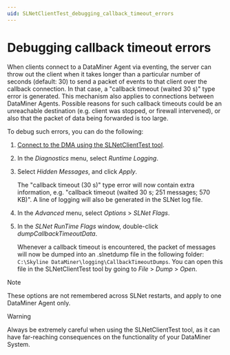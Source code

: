 ```yaml
---
uid: SLNetClientTest_debugging_callback_timeout_errors
---
```


# Debugging callback timeout errors

When clients connect to a DataMiner Agent via eventing, the server can throw out the client when it takes longer than a particular number of seconds (default: 30) to send a packet of events to that client over the callback connection. In that case, a "callback timeout (waited 30 s)" type error is generated. This mechanism also applies to connections between DataMiner Agents. Possible reasons for such callback timeouts could be an unreachable destination (e.g. client was stopped, or firewall intervened), or also that the packet of data being forwarded is too large.

To debug such errors, you can do the following:

1. [Connect to the DMA using the SLNetClientTest tool](xref:Connecting_to_a_DMA_with_the_SLNetClientTest_tool).

1. In the *Diagnostics* menu, select *Runtime Logging*.

1. Select *Hidden Messages*, and click *Apply*.

   The "callback timeout (30 s)" type error will now contain extra information, e.g. "callback timeout (waited 30 s; 251 messages; 570 KB)". A line of logging will also be generated in the SLNet log file.

1. In the *Advanced* menu, select *Options* > *SLNet Flags*.

1. In the *SLNet RunTime Flags* window, double-click *dumpCallbackTimeoutData*.

   Whenever a callback timeout is encountered, the packet of messages will now be dumped into an .slnetdump file in the following folder: `C:\Skyline DataMiner\logging\CallbackTimeoutDumps`. You can open this file in the SLNetClientTest tool by going to *File* > *Dump* > *Open*.

> [!NOTE]
> These options are not remembered across SLNet restarts, and apply to one DataMiner Agent only.

> [!WARNING]
> Always be extremely careful when using the SLNetClientTest tool, as it can have far-reaching consequences on the functionality of your DataMiner System.
